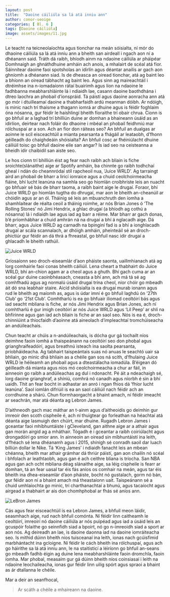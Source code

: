 ```yaml
---
layout: post
title:  "Daoine cáiliúla sa lá atá inniu ann"
author: conor-seoige
categories: [ Bl. 6 ]
tags: [Daoine cáiliúla]
image: assets/images/11.jpg
---
```


Le teacht na teicneolaíochta agus tionchar na meán sóisialta, ní mór do dhaoine cáiliúla sa lá atá inniu ann a bheith san airdeall i ngach aon ní a dhéanann said. Tráth dá raibh, bhíodh ainm na ndaoine cáiliúla ar pháipéar Domhnaigh an ghnáthdhuine amháin ach anois, a mhalairt de scéal atá fíor. Sáinnítear daoine faoi spotsholas an idirlín agus déantar anailís ar gach aon ghníomh a dhéanann siad. Is de dheasca an oiread tionchar, atá ag baint leo a bhíonn an oiread tábhacht ag baint leo. Agus sinn ag maireachtáil i dtréimhse ina n-iomadaíonn rátaí buairimh agus líon na ndaoine le fadhbanna meabharshláinte lá i ndiaidh lae, casann daoine baothdhána i dtreo laochra an phobail d’ionspráid. Tá páistí agus daoine aonracha ann atá go mór i dtuilleamaí daoine a thabharfaidh ardú meanman dóibh. Ar ndóigh, is minic nach trí thaisme a thagann iomrá ar dhuine agus is féidir foghlaim óna nósanna, gur féidir le haishlingí bheith fíoraithe trí obair chrua. Cionn is go bhfuil ar a laghad trí bhilliún duine ar domhan a bhaineann úsáid as an idirlíon, deirtear nach foláir do dhaoine i mbéal an phobail feidhmiú mar rólchuspaí ar a son. Ach an fíor don ráiteas seo? An bhfuil an dualgas ar aoinne le scil eisceachtúil a mianta pearsanta a fhágáil ar leataobh, d’fhonn géilleadh do chaighdeáin shóisialta? An bhfuil cosc ar fhéiniúlacht dhuine cáiliúil toisc go bhfuil daoine eile san angar? Is iad seo na ceisteanna a bheidh idir chaibidil san aiste seo.

Le hos cionn trí bhilliún éist ag fear nach raibh ach bliain is fiche sroichte(slánaithe) aige ar Spotify amháin, ba chinnte go raibh todhchaí gheal i ndán do cheannródaí stíl rapcheoil nua, ‘Juice WRLD’. Ag tarraingt aird an phobail de bharr a liricí ionraice agus a chuid ceolchoirmeacha fiáine, bhí lucht leanúna na samhla seo go hiomlán croíbhriste leis an nuacht go bhfuair sé bás de bharr taoma, a raibh baint aige le drugaí. Foraor, bhí Juice WRLD go hiomlán tugtha do dhrugaí, mar aon le bheith an-cheanúil ar chóidín agus ar an ól. Tháinig sé leis an mbuanchruth den íomha a shamhlaítear de réalta ceoil a tháinig roimhe, ar nós Brian Jones ó ‘The Rolling Stones’ nó Jimi Hendrix, a ghlac drugaí (a bhíodh ag cothú a nósanna) lá i ndiaidh lae agus iad ag barr a réime. Mar bharr ar gach donas, b’é príomhábhar a chuid amhrán ná na drugaí a bhí á nglacadh aige. Dá bharr, agus Juice WRLD ag carnadh na bpinginí fad is a bhí a ionghlacadh drugaí ar scála scannalach, ar dhóigh amháin, pheinteáil sé an droch-phictiúr gur féidir an dá thrá a fhreastal, go bhfuil nasc idir drugaí a ghlacadh le bheith rathúil.

![Juice WRLD](https://i.imgur.com/48Q5LuF.jpg)

Gríosaíonn seo droch-eiseamlár d’aon pháiste saonta, uaillmhianach atá ag lorg comhairle faoi conas bheith cáiliúil. Lena cheart a thabhairt do Juice WRLD, bhí an-chion agam ar a cheol agus a ghuth. Bhí gach cuma ar an scéal gur duine caoinbhéasach, cneasta a bhí ann, ach má tá sé ag comhfhadú agus ag normalú úsáid drugaí trína cheol, níor chóir go mbeadh áit dó sna leabhair staire. Aicíd shóisialta is ea drugaí murab ionann agus rud le bheith ag maíomh as, agus is údar imní é go bhfuil laghdú ón ‘27th Club’ go ‘21st Club’. Comhtharlú is ea go bhfuair iliomad ceoltóirí bás agus iad seacht mbliana is fiche, ar nós Jimi Hendrix agus Brian Jones, ach ní comhtharlú é gur imigh ceoltóirí ar nós Juice WRLD agus ‘Lil Peep’ ar shlí na bhfírinne agus gan iad ach bliain is fiche ar an saol seo. Nós is ea é, droch-chinniúint a thiocfaidh d’aoinne atá aineolach d’impleachtaí tromchúiseacha an andúileachais. 

Chun teacht ar chúis a n-andúileachais, is dócha gur gá tochailt níos deimhne faoin íomhá a thaispeánann na ceoltóirí seo don phobal agus grianghraifeadóirí, agus breathnú isteach ina saolta pearsanta, príobháideacha. Ag tabhairt taispeántais suas nó anuas le seachtó uair sa bhliain, go minic dhá bhliain as a chéile gan sos ná scíth, d’fhulaing Juice WRLD le héileamh an phobail agus a dteastálacha iomadúla. B’éigean dó géilleadh dá mianta agus níos mó ceolchoirmeacha a chur ar fáil, in ainneoin go raibh a andúileachas ag dul i ndonacht. Pé áit a ndeachaigh sé, lorg daoine grianghraf, a shíniú, comhrá nó canadh agus níorbh é sin a bhí uaidh. Thit an fear bocht in adhastar an anró i ngan fhios dá ‘fhíor lucht leanúna’. Saol iomlán difriúil is ea an saol cáiliúil nach féidir ach an corrdhuine a shárú. Chun fíormhaorgacht a bhaint amach, ní féidir imeacht ar seachrán, mar atá déanta ag Lebron James. 

D’aithneodh gach mac máthar an t-ainm agus d’aitheoidís go deimhin gur imreoir den scoth cispheile é, ach ní thuigtear go forleathan na héachtaí atá déanta aige lasmuigh den chúirt, mar dhuine. Rugadh Lebron James i gceantar faoi mhíbhuntáiste i gCleveland, gan aithne aige ar a athair agus gan morán airgid ag a mháthair. Tógadh é i gceantar a raibh coiriúlacht agus drongadóirí go smior ann. In ainneoin an oiread sin míbhuntáistí ina leith, d’fhéach sé lena dhéanamh agus i 2015, shínigh sé conradh saoil dar luach billiún dollar le Nike. Tá ‘King James’ i ndiaidh fanacht leis an mbean chéanna, bheith mar athair grámhar dá thriúr páistí, gan aon chailín nó scéal i bhfolach ar leathtaobh, agus gan é ach ceithre bliana is tríocha. San NBA agus gan ach ocht mbliana déag slánaithe aige, sa léig cispheile is fearr ar domhan, tá an fear uasal tar éis fás aníos os comhair na meán, agus tar éis bheith ina dhea-eiseamlár d’aon pháiste, bocht nó gustalach, gorm nó bán, gur féidir aon ní a bhaint amach má theastaíonn uait. Taispeánann sé a chuid umhlaíochta go minic, trí charthanachtaí a bhunú, agus tacaíocht agus airgead a thabhairt ar ais don chomhphobal ar fhás sé aníos ann. 

![LeBron James](https://i.imgur.com/v1T6ehf.jpg)

Cás agus fear eisceachtúil is ea Lebron James, a bhfuil meon láidir, seasmhach aige, rud nach bhfuil comónta. Ní féidir linn caitheamh le ceoltóirí, imreoirí nó daoine cáiliúla ar nós puipéad agus iad a úsáid leis an gcuspóir folaithe go seinnfidh siad a bpoirt, nó go n-imreoidh siad a sport ar aon nós. Ag deireadh an lae, is daoine daonna iad na daoine iomráiteacha seo. Is mithid dúinn bheith níos tuisceanaí ina leith, ionas nach gcúisfimid marbhántacht ina gcloigne. Ní féidir le cách bheith ina rólchuspaí, agus ach go háirithe sa lá atá inniu ann, le na staitisticí a léiríonn go bhfuil an-seans go mbeadh fadhb éígin ag duine lena meabharshláinte faoin dromchla, faoin íomha. Mar phobal, measaim gur gá dúinn bheith níos coinsiasaí i leith na ndaoine leochaileacha, ionas gur féidir linn uilig spórt agus spraoi a bhaint as ár dtallanna le chéile.

Mar a deir an seanfhocal,
> Ar scáth a chéile a mhaireann na daoine.
